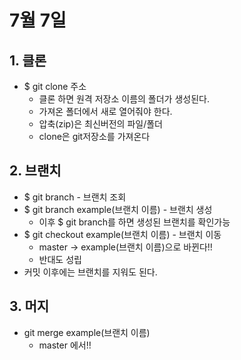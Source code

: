 # 7월 7일

## 1. 클론

* $ git clone 주소
  * 클론 하면 원격 저장소 이름의 폴더가 생성된다.
  * 가져온 폴더에서 새로 열어줘야 한다.
  * 압축(zip)은 최신버전의 파일/폴더
  * clone은 git저장소를 가져온다



## 2. 브랜치

- $ git branch - 브랜치 조회
- $ git branch example(브랜치 이름) - 브랜치 생성
  - 이후 $ git branch를 하면 생성된 브랜치를 확인가능
- $ git checkout example(브랜치 이름) - 브랜치 이동
  - master -> example(브랜치 이름)으로 바뀐다!!
  - 반대도 성립
- 커밋 이후에는 브랜치를 지워도 된다.



## 3. 머지

- git merge example(브랜치 이름)
  - master 에서!!













